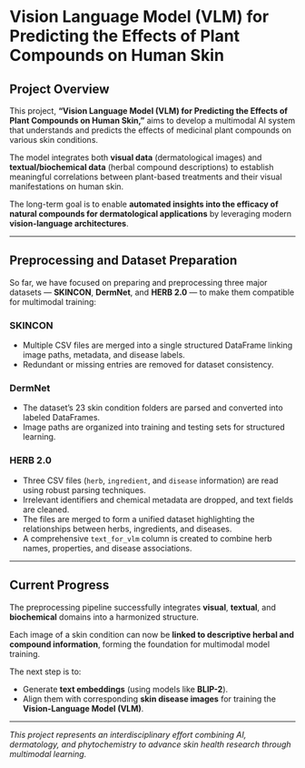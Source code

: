 # Vision Language Model (VLM) for Predicting the Effects of Plant Compounds on Human Skin

## Project Overview
This project, **“Vision Language Model (VLM) for Predicting the Effects of Plant Compounds on Human Skin,”** aims to develop a multimodal AI system that understands and predicts the effects of medicinal plant compounds on various skin conditions.  

The model integrates both **visual data** (dermatological images) and **textual/biochemical data** (herbal compound descriptions) to establish meaningful correlations between plant-based treatments and their visual manifestations on human skin.  

The long-term goal is to enable **automated insights into the efficacy of natural compounds for dermatological applications** by leveraging modern **vision-language architectures**.

---

## Preprocessing and Dataset Preparation
So far, we have focused on preparing and preprocessing three major datasets — **SKINCON**, **DermNet**, and **HERB 2.0** — to make them compatible for multimodal training:

### **SKINCON**
- Multiple CSV files are merged into a single structured DataFrame linking image paths, metadata, and disease labels.  
- Redundant or missing entries are removed for dataset consistency.

### **DermNet**
- The dataset’s 23 skin condition folders are parsed and converted into labeled DataFrames.  
- Image paths are organized into training and testing sets for structured learning.

### **HERB 2.0**
- Three CSV files (`herb`, `ingredient`, and `disease` information) are read using robust parsing techniques.  
- Irrelevant identifiers and chemical metadata are dropped, and text fields are cleaned.  
- The files are merged to form a unified dataset highlighting the relationships between herbs, ingredients, and diseases.  
- A comprehensive `text_for_vlm` column is created to combine herb names, properties, and disease associations.

---

## Current Progress
The preprocessing pipeline successfully integrates **visual**, **textual**, and **biochemical** domains into a harmonized structure.  

Each image of a skin condition can now be **linked to descriptive herbal and compound information**, forming the foundation for multimodal model training.  

The next step is to:
- Generate **text embeddings** (using models like **BLIP-2**).  
- Align them with corresponding **skin disease images** for training the **Vision-Language Model (VLM)**.

---

*This project represents an interdisciplinary effort combining AI, dermatology, and phytochemistry to advance skin health research through multimodal learning.*
